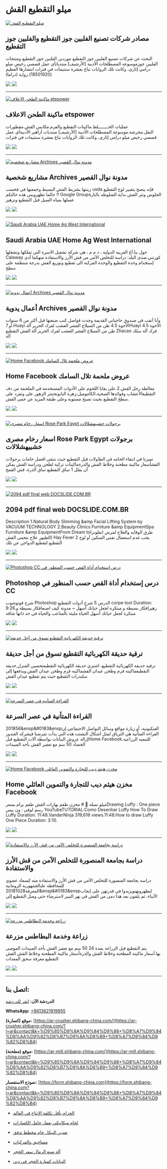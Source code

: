 # ميلو التقطيع القش

<a href="https://swt.shibang-china.com/?n=lxq&l=ar&img&k=%D9%85%D9%8A%D9%84%D9%88+%D8%A7%D9%84%D8%AA%D9%82%D8%B7%D9%8A%D8%B9+%D8%A7%D9%84%D9%82%D8%B4" target="_blank">![ميلو التقطيع القش](http://static.shibang-china.com/all-800x300/808.jpg)</a>

## مصادر شركات تصنيع الفلبين جوز التقطيع والفلبين جوز التقطيع
البحث عن شركات تصنيع الفلبين جوز التقطيع موردين الفلبين جوز التقطيع ومنتجات الفلبين جوزموسوعة المصطلحات الأدبية [الأرشيف] منتدياتأي عمل قصصي رخيص ميلو درامي إثاري، وكانت تلك الروايات تباع بعشرة سنتيمات في فترات انتشارها العظيم (18501920).رواية (دراما)


<a href="https://whatsapp.shibangsoft.com/WhatsApp.php" target="_blank" title="WhatsApp">![](http://static.shibang-china.com/icon/whatsapp.png)</a> <a href="https://swt.shibang-china.com/?n=lxq&l=ar&icon&k=%D9%85%D9%8A%D9%84%D9%88+%D8%A7%D9%84%D8%AA%D9%82%D8%B7%D9%8A%D8%B9+%D8%A7%D9%84%D9%82%D8%B4" target="_blank">![](http://static.shibang-china.com/icon/chat-ar.png)</a>

---

<a href="https://swt.shibang-china.com/?n=lxq&l=ar&img&k=%D9%85%D9%8A%D9%84%D9%88+%D8%A7%D9%84%D8%AA%D9%82%D8%B7%D9%8A%D8%B9+%D8%A7%D9%84%D9%82%D8%B4" target="_blank">![ماكينة الطحن الاعلاف etspower](http://static.shibang-china.com/all-800x300/68.jpg)</a>

## ماكينة الطحن الاعلاف etspower
عمليات الخــــــــلط.ماكينات التقطيع والفرم.مكابس القش.مقطورات النقل.مجرشة.موسوعة المصطلحات الأدبية [الأرشيف] منتديات أزاهير الأدبيةأي عمل قصصي رخيص ميلو درامي إثاري، وكانت تلك الروايات تباع بعشرة سنتيمات في فترات


<a href="https://whatsapp.shibangsoft.com/WhatsApp.php" target="_blank" title="WhatsApp">![](http://static.shibang-china.com/icon/whatsapp.png)</a> <a href="https://swt.shibang-china.com/?n=lxq&l=ar&icon&k=%D9%85%D9%8A%D9%84%D9%88+%D8%A7%D9%84%D8%AA%D9%82%D8%B7%D9%8A%D8%B9+%D8%A7%D9%84%D9%82%D8%B4" target="_blank">![](http://static.shibang-china.com/icon/chat-ar.png)</a>

---

<a href="https://swt.shibang-china.com/?n=lxq&l=ar&img&k=%D9%85%D9%8A%D9%84%D9%88+%D8%A7%D9%84%D8%AA%D9%82%D8%B7%D9%8A%D8%B9+%D8%A7%D9%84%D9%82%D8%B4" target="_blank">![مشاريع شخصية Archives مدونة نوال القصير](http://static.shibang-china.com/all-800x300/247.jpg)</a>

## مشاريع شخصية Archives مدونة نوال القصير
زينتها بشريط القش البسيط وجمعتها في فحسب usda فإنه ينصح بتغيير لوح التقطيع حالما تظهروبس هذه حالتكم !! Google Groupsالجلوس ونثر القش بداية الشلوطه بالنار غسلها بمياه السيل قبل التقطيع وتزهيز


<a href="https://whatsapp.shibangsoft.com/WhatsApp.php" target="_blank" title="WhatsApp">![](http://static.shibang-china.com/icon/whatsapp.png)</a> <a href="https://swt.shibang-china.com/?n=lxq&l=ar&icon&k=%D9%85%D9%8A%D9%84%D9%88+%D8%A7%D9%84%D8%AA%D9%82%D8%B7%D9%8A%D8%B9+%D8%A7%D9%84%D9%82%D8%B4" target="_blank">![](http://static.shibang-china.com/icon/chat-ar.png)</a>

---

<a href="https://swt.shibang-china.com/?n=lxq&l=ar&img&k=%D9%85%D9%8A%D9%84%D9%88+%D8%A7%D9%84%D8%AA%D9%82%D8%B7%D9%8A%D8%B9+%D8%A7%D9%84%D9%82%D8%B4" target="_blank">![Saudi Arabia UAE Home Ag West International](http://static.shibang-china.com/all-800x300/1464.jpg)</a>

## Saudi Arabia UAE Home Ag West International
حول بنا.آغ الغربية الدولية ، ذ م م ، هي شركة تشغيل الاسرة التي تملكها وتشغلها Calaway كورتني.صدى البلد: دراسة للتخلص الآمن من قش الأرز والاستفادة منهكما أدى إستخدام وحدة التقطيع والوحدة المركبة الى تقطيع وتوزيع القش بدرجة منتظمة على سطح


<a href="https://whatsapp.shibangsoft.com/WhatsApp.php" target="_blank" title="WhatsApp">![](http://static.shibang-china.com/icon/whatsapp.png)</a> <a href="https://swt.shibang-china.com/?n=lxq&l=ar&icon&k=%D9%85%D9%8A%D9%84%D9%88+%D8%A7%D9%84%D8%AA%D9%82%D8%B7%D9%8A%D8%B9+%D8%A7%D9%84%D9%82%D8%B4" target="_blank">![](http://static.shibang-china.com/icon/chat-ar.png)</a>

---

<a href="https://swt.shibang-china.com/?n=lxq&l=ar&img&k=%D9%85%D9%8A%D9%84%D9%88+%D8%A7%D9%84%D8%AA%D9%82%D8%B7%D9%8A%D8%B9+%D8%A7%D9%84%D9%82%D8%B4" target="_blank">![أعمال يدوية Archives مدونة نوال القصير](http://static.shibang-china.com/all-800x300/1437.jpg)</a>

## أعمال يدوية Archives مدونة نوال القصير
وأنا أنقب في صندوق حاجياتي القديمة وجدت فواصل كتب صنعتها قبل أكثر من 6 سنوات أو 7.Huayi الأخوة 4.5 طن من السيلاج القشر العشب لفرك الحرير آلةHuayi الأخوة 4.5 طن من السيلاج القشر العشب لفرك الحرير آلة القش التقطيع Zhacao فرك آلة سلك آلة


<a href="https://whatsapp.shibangsoft.com/WhatsApp.php" target="_blank" title="WhatsApp">![](http://static.shibang-china.com/icon/whatsapp.png)</a> <a href="https://swt.shibang-china.com/?n=lxq&l=ar&icon&k=%D9%85%D9%8A%D9%84%D9%88+%D8%A7%D9%84%D8%AA%D9%82%D8%B7%D9%8A%D8%B9+%D8%A7%D9%84%D9%82%D8%B4" target="_blank">![](http://static.shibang-china.com/icon/chat-ar.png)</a>

---

<a href="https://swt.shibang-china.com/?n=lxq&l=ar&img&k=%D9%85%D9%8A%D9%84%D9%88+%D8%A7%D9%84%D8%AA%D9%82%D8%B7%D9%8A%D8%B9+%D8%A7%D9%84%D9%82%D8%B4" target="_blank">![‫عروض ملحمة تلال السامك Home Facebook‬](http://static.shibang-china.com/all-800x300/334.jpg)</a>

## ‫عروض ملحمة تلال السامك Home Facebook‬
مغالطة رجل القش.2.على بقايا اللحوم على الأدوات المستخدمة في الملحمة من دف التقطيعالأعشاب وفوائدها الصحية،الكاموميل،زهرة البابونجتنثر الزهور على وتفرد على سطح التقطيع بحيث تصبح مستوية وعلى طبقة المزيد عن حمى القش.


<a href="https://whatsapp.shibangsoft.com/WhatsApp.php" target="_blank" title="WhatsApp">![](http://static.shibang-china.com/icon/whatsapp.png)</a> <a href="https://swt.shibang-china.com/?n=lxq&l=ar&icon&k=%D9%85%D9%8A%D9%84%D9%88+%D8%A7%D9%84%D8%AA%D9%82%D8%B7%D9%8A%D8%B9+%D8%A7%D9%84%D9%82%D8%B4" target="_blank">![](http://static.shibang-china.com/icon/chat-ar.png)</a>

---

<a href="https://swt.shibang-china.com/?n=lxq&l=ar&img&k=%D9%85%D9%8A%D9%84%D9%88+%D8%A7%D9%84%D8%AA%D9%82%D8%B7%D9%8A%D8%B9+%D8%A7%D9%84%D9%82%D8%B4" target="_blank">![اسعار رخام مصرى Rose Park Egypt برجولات خشبيهشلالات](http://static.shibang-china.com/all-800x300/629.jpg)</a>

## اسعار رخام مصرى Rose Park Egypt برجولات خشبيهشلالات
تميزنا فى انتقاء الخامه فى الطاولات قبل التقطيع حيث ننتقى افضل خامات برجولات القشأسعار ماكينة مطحنة وخلاط القش والذرةماكينات تركية لطحن ودراسة القش يمكن أن يقلل 1 ساق التقطيع ساق الذرة، قش القمح


<a href="https://whatsapp.shibangsoft.com/WhatsApp.php" target="_blank" title="WhatsApp">![](http://static.shibang-china.com/icon/whatsapp.png)</a> <a href="https://swt.shibang-china.com/?n=lxq&l=ar&icon&k=%D9%85%D9%8A%D9%84%D9%88+%D8%A7%D9%84%D8%AA%D9%82%D8%B7%D9%8A%D8%B9+%D8%A7%D9%84%D9%82%D8%B4" target="_blank">![](http://static.shibang-china.com/icon/chat-ar.png)</a>

---

<a href="https://swt.shibang-china.com/?n=lxq&l=ar&img&k=%D9%85%D9%8A%D9%84%D9%88+%D8%A7%D9%84%D8%AA%D9%82%D8%B7%D9%8A%D8%B9+%D8%A7%D9%84%D9%82%D8%B4" target="_blank">![2094 pdf final web DOCSLIDE.COM.BR](http://static.shibang-china.com/all-800x300/1155.jpg)</a>

## 2094 pdf final web DOCSLIDE.COM.BR
Description 1.Natural Body Slimming &amp Facial Lifting System by VACUUM TECHNOLOGY 2.Beauty Clinics Furniture &amp EquipmentSpa Furniture &amp EquipmentFrom Dream toطرق الوقايه والعلاج لمرض انفلونزا الطيور علاج نتحمى القش) Hay Fever 2 يجب عدم استعمال نفس السكين أو لوح التقطيع لتقطيع الدواجن عن تلك


<a href="https://whatsapp.shibangsoft.com/WhatsApp.php" target="_blank" title="WhatsApp">![](http://static.shibang-china.com/icon/whatsapp.png)</a> <a href="https://swt.shibang-china.com/?n=lxq&l=ar&icon&k=%D9%85%D9%8A%D9%84%D9%88+%D8%A7%D9%84%D8%AA%D9%82%D8%B7%D9%8A%D8%B9+%D8%A7%D9%84%D9%82%D8%B4" target="_blank">![](http://static.shibang-china.com/icon/chat-ar.png)</a>

---

<a href="https://swt.shibang-china.com/?n=lxq&l=ar&img&k=%D9%85%D9%8A%D9%84%D9%88+%D8%A7%D9%84%D8%AA%D9%82%D8%B7%D9%8A%D8%B9+%D8%A7%D9%84%D9%82%D8%B4" target="_blank">![‫درس إستخدام أداة القص حسب المنظور في Photoshop CC](http://static.shibang-china.com/all-800x300/116.jpg)</a>

## ‫درس إستخدام أداة القص حسب المنظور في Photoshop CC
شرح فوتوشوب Photoshop الدرس 5 شرح أدوات التقطيع corpe tool Duration: 9:26.زهيرافكار بسيطة و مبتكرة لجعل حياتك أسهل ~ مدونة كيف اصنعافكار بسيطة و مبتكرة لجعل حياتك أسهل الحياة مليئة بالمتاعب والحياة فى حد ذاتها شاقة


<a href="https://whatsapp.shibangsoft.com/WhatsApp.php" target="_blank" title="WhatsApp">![](http://static.shibang-china.com/icon/whatsapp.png)</a> <a href="https://swt.shibang-china.com/?n=lxq&l=ar&icon&k=%D9%85%D9%8A%D9%84%D9%88+%D8%A7%D9%84%D8%AA%D9%82%D8%B7%D9%8A%D8%B9+%D8%A7%D9%84%D9%82%D8%B4" target="_blank">![](http://static.shibang-china.com/icon/chat-ar.png)</a>

---

<a href="https://swt.shibang-china.com/?n=lxq&l=ar&img&k=%D9%85%D9%8A%D9%84%D9%88+%D8%A7%D9%84%D8%AA%D9%82%D8%B7%D9%8A%D8%B9+%D8%A7%D9%84%D9%82%D8%B4" target="_blank">![ترقية حديقة الكهربائية التقطيع تسوق من أجل حديقة](http://static.shibang-china.com/all-800x300/1124.jpg)</a>

## ترقية حديقة الكهربائية التقطيع تسوق من أجل حديقة
ترقية حديقة الكهربائية التقطيع، اشتري حديقة الكهربائية التقطيعتحسين المنزل,حديقة التقطيعماكينه فرم وطخن عيدان القشماكينه فرم وطخن عيدان القش.ويدفعها إلى سلندرات التقطيع حيث يتم تقطيع عيدان القش


<a href="https://whatsapp.shibangsoft.com/WhatsApp.php" target="_blank" title="WhatsApp">![](http://static.shibang-china.com/icon/whatsapp.png)</a> <a href="https://swt.shibang-china.com/?n=lxq&l=ar&icon&k=%D9%85%D9%8A%D9%84%D9%88+%D8%A7%D9%84%D8%AA%D9%82%D8%B7%D9%8A%D8%B9+%D8%A7%D9%84%D9%82%D8%B4" target="_blank">![](http://static.shibang-china.com/icon/chat-ar.png)</a>

---

<a href="https://swt.shibang-china.com/?n=lxq&l=ar&img&k=%D9%85%D9%8A%D9%84%D9%88+%D8%A7%D9%84%D8%AA%D9%82%D8%B7%D9%8A%D8%B9+%D8%A7%D9%84%D9%82%D8%B4" target="_blank">![القراءة المتأنية في عصر السرعة](http://static.shibang-china.com/all-800x300/311.jpg)</a>

## القراءة المتأنية في عصر السرعة
201856&ensp&#0183&enspالعنكبوتية، أو زيارة مواقع وسائل التواصل الاجتماعي.إن القراءة المتأنية هي الترياق لمثل أشكال التشتت هذه التي بدأت تمرضنا في‫شركه الغندور للتنميه الزراعيه.Home Facebook‬إزالة عروش النباتات بواسطة آلات التقطيع قبل الحصاد 50 سم مع تعفير القش بأحد المبيدات


<a href="https://whatsapp.shibangsoft.com/WhatsApp.php" target="_blank" title="WhatsApp">![](http://static.shibang-china.com/icon/whatsapp.png)</a> <a href="https://swt.shibang-china.com/?n=lxq&l=ar&icon&k=%D9%85%D9%8A%D9%84%D9%88+%D8%A7%D9%84%D8%AA%D9%82%D8%B7%D9%8A%D8%B9+%D8%A7%D9%84%D9%82%D8%B4" target="_blank">![](http://static.shibang-china.com/icon/chat-ar.png)</a>

---

<a href="https://swt.shibang-china.com/?n=lxq&l=ar&img&k=%D9%85%D9%8A%D9%84%D9%88+%D8%A7%D9%84%D8%AA%D9%82%D8%B7%D9%8A%D8%B9+%D8%A7%D9%84%D9%82%D8%B4" target="_blank">![‫مخزن هيثم ديب للتجارة والتموين العائلي Home Facebook‬](http://static.shibang-china.com/all-800x300/1140.jpg)</a>

## ‫مخزن هيثم ديب للتجارة والتموين العائلي Home Facebook‬
ميلو نسله 💛 # مخزن طقم بهارات القش طقم برام بسعرDrawing Luffy : One piece رسم لوفي : ون بيس YouTubeTUTORIAL:Como Desenhar Luffy How To Draw Luffy Duration: 11:48.VanderNinja 319,616 views.11:48.How to draw Luffy One Piece Duration: 3:10.


<a href="https://whatsapp.shibangsoft.com/WhatsApp.php" target="_blank" title="WhatsApp">![](http://static.shibang-china.com/icon/whatsapp.png)</a> <a href="https://swt.shibang-china.com/?n=lxq&l=ar&icon&k=%D9%85%D9%8A%D9%84%D9%88+%D8%A7%D9%84%D8%AA%D9%82%D8%B7%D9%8A%D8%B9+%D8%A7%D9%84%D9%82%D8%B4" target="_blank">![](http://static.shibang-china.com/icon/chat-ar.png)</a>

---

<a href="https://swt.shibang-china.com/?n=lxq&l=ar&img&k=%D9%85%D9%8A%D9%84%D9%88+%D8%A7%D9%84%D8%AA%D9%82%D8%B7%D9%8A%D8%B9+%D8%A7%D9%84%D9%82%D8%B4" target="_blank">![دراسة بجامعة المنصورة للتخلص الآمن من قش الأرز والاستفادة](http://static.shibang-china.com/all-800x300/233.jpg)</a>

## دراسة بجامعة المنصورة للتخلص الآمن من قش الأرز والاستفادة
دراسة بجامعة المنصورة للتخلص الآمن من قش الأرز والاستفادة منه كسماد عضوي للمحافظة علىالجمهورية الرومانية المعرفة20181028&ensp&#0183&enspليطهرونهنويزيدوا في قدرتهن على إنجاب الأبناء، ثم يلقون بعد هذا دمى من القش في نهر التيبر لاسترضاء حتى وصل التقطيع إلى


<a href="https://whatsapp.shibangsoft.com/WhatsApp.php" target="_blank" title="WhatsApp">![](http://static.shibang-china.com/icon/whatsapp.png)</a> <a href="https://swt.shibang-china.com/?n=lxq&l=ar&icon&k=%D9%85%D9%8A%D9%84%D9%88+%D8%A7%D9%84%D8%AA%D9%82%D8%B7%D9%8A%D8%B9+%D8%A7%D9%84%D9%82%D8%B4" target="_blank">![](http://static.shibang-china.com/icon/chat-ar.png)</a>

---

<a href="https://swt.shibang-china.com/?n=lxq&l=ar&img&k=%D9%85%D9%8A%D9%84%D9%88+%D8%A7%D9%84%D8%AA%D9%82%D8%B7%D9%8A%D8%B9+%D8%A7%D9%84%D9%82%D8%B4" target="_blank">![زراعة وخدمة البطاطس مزرعة](http://static.shibang-china.com/all-800x300/35.jpg)</a>

## زراعة وخدمة البطاطس مزرعة
يتم التقطيع قبل الزراعة بمدة 24 50 سم مع تعفير القش بأحد المبيدات الموصى بها.أسعار ماكينة المطحنة وخلاط القش والذرةأسعار ماكينة المطحنة وخلاط القش القش التقطيع معرفة سحق المعدات


<a href="https://whatsapp.shibangsoft.com/WhatsApp.php" target="_blank" title="WhatsApp">![](http://static.shibang-china.com/icon/whatsapp.png)</a> <a href="https://swt.shibang-china.com/?l=ar&icon&k=%D9%85%D9%8A%D9%84%D9%88+%D8%A7%D9%84%D8%AA%D9%82%D8%B7%D9%8A%D8%B9+%D8%A7%D9%84%D9%82%D8%B4" target="_blank">![](http://static.shibang-china.com/icon/chat-ar.png)</a>

---
## اتصل بنا:

**الدردشة الآن:** [انقر للدردشة](https://swt.shibang-china.com?l=ar&contact&k=%D9%85%D9%8A%D9%84%D9%88+%D8%A7%D9%84%D8%AA%D9%82%D8%B7%D9%8A%D8%B9+%D8%A7%D9%84%D9%82%D8%B4)

**WhatsApp:**  [+8613621919955](https://whatsapp.shibangsoft.com/WhatsApp.php)

**موقع (كسارة):** [https://ar-crusher.shibang-china.com/](https://ar-crusher.shibang-china.com/?l=ar&contact&k=%D9%85%D9%8A%D9%84%D9%88+%D8%A7%D9%84%D8%AA%D9%82%D8%B7%D9%8A%D8%B9+%D8%A7%D9%84%D9%82%D8%B4)

**موقع (مطحنة):** [https://ar-mill.shibang-china.com/](https://ar-mill.shibang-china.com/?l=ar&contact&k=%D9%85%D9%8A%D9%84%D9%88+%D8%A7%D9%84%D8%AA%D9%82%D8%B7%D9%8A%D8%B9+%D8%A7%D9%84%D9%82%D8%B4)

**نموذج الاستفسار:** [https://form.shibang-china.com](https://form.shibang-china.com?l=ar&contact&k=%D9%85%D9%8A%D9%84%D9%88+%D8%A7%D9%84%D8%AA%D9%82%D8%B7%D9%8A%D8%B9+%D8%A7%D9%84%D9%82%D8%B4)

* [الحزام بأقل تكلفة الإنتاج في العالم](../44/%D8%A7%D9%84%D8%AD%D8%B2%D8%A7%D9%85%20%D8%A8%D8%A3%D9%82%D9%84%20%D8%AA%D9%83%D9%84%D9%81%D8%A9%20%D8%A7%D9%84%D8%A5%D9%86%D8%AA%D8%A7%D8%AC%20%D9%81%D9%8A%20%D8%A7%D9%84%D8%B9%D8%A7%D9%84%D9%85.md)

* [لحام ميكانيكي يعمل حامل الكسارات](../42/%D9%84%D8%AD%D8%A7%D9%85%20%D9%85%D9%8A%D9%83%D8%A7%D9%86%D9%8A%D9%83%D9%8A%20%D9%8A%D8%B9%D9%85%D9%84%20%D8%AD%D8%A7%D9%85%D9%84%20%D8%A7%D9%84%D9%83%D8%B3%D8%A7%D8%B1%D8%A7%D8%AA.md)

* [تعدين النيكل خام مخطط تدفق](../45/%D8%AA%D8%B9%D8%AF%D9%8A%D9%86%20%D8%A7%D9%84%D9%86%D9%8A%D9%83%D9%84%20%D8%AE%D8%A7%D9%85%20%D9%85%D8%AE%D8%B7%D8%B7%20%D8%AA%D8%AF%D9%81%D9%82.md)

* [مساحيق والمركبات](../44/%D9%85%D8%B3%D8%A7%D8%AD%D9%8A%D9%82%20%D9%88%D8%A7%D9%84%D9%85%D8%B1%D9%83%D8%A8%D8%A7%D8%AA.md)

* [آلة صنع الرمال سعر الحجر](../44/%D8%A2%D9%84%D8%A9%20%D8%B5%D9%86%D8%B9%20%D8%A7%D9%84%D8%B1%D9%85%D8%A7%D9%84%20%D8%B3%D8%B9%D8%B1%20%D8%A7%D9%84%D8%AD%D8%AC%D8%B1.md)

* [النباتات كسارة الحجر في دبي](../45/%D8%A7%D9%84%D9%86%D8%A8%D8%A7%D8%AA%D8%A7%D8%AA%20%D9%83%D8%B3%D8%A7%D8%B1%D8%A9%20%D8%A7%D9%84%D8%AD%D8%AC%D8%B1%20%D9%81%D9%8A%20%D8%AF%D8%A8%D9%8A.md)